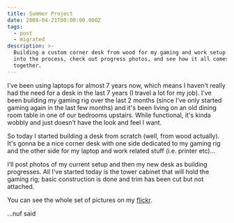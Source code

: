 ```yaml
---
title: Summer Project
date: 2008-04-21T00:00:00.000Z
tags:
  - post
  - migrated
description: >-
  Building a custom corner desk from wood for my gaming and work setup! Dive
  into the process, check out progress photos, and see how it all comes
  together.
---
```


I’ve been using laptops for almost 7 years now, which means I haven’t really had the need for a desk in the last 7 years (I travel a lot for my job). I’ve been building my gaming rig over the last 2 months (since I’ve only started gaming again in the last few months) and it's been living on an old dining room table in one of our bedrooms upstairs. While functional, it's kinda wobbly and just doesn’t have the look and feel I want.

So today I started building a desk from scratch (well, from wood actually). It's gonna be a nice corner desk with one side dedicated to my gaming rig and the other side for my laptop and work related stuff (i.e. printer etc)…

I’ll post photos of my current setup and then my new desk as building progresses. All I’ve started today is the tower cabinet that will hold the gaming rig; basic construction is done and trim has been cut but not attached.

You can see the whole set of pictures on my [flickr](http://flickr.com/photos/jonmagic).

...nuf said
